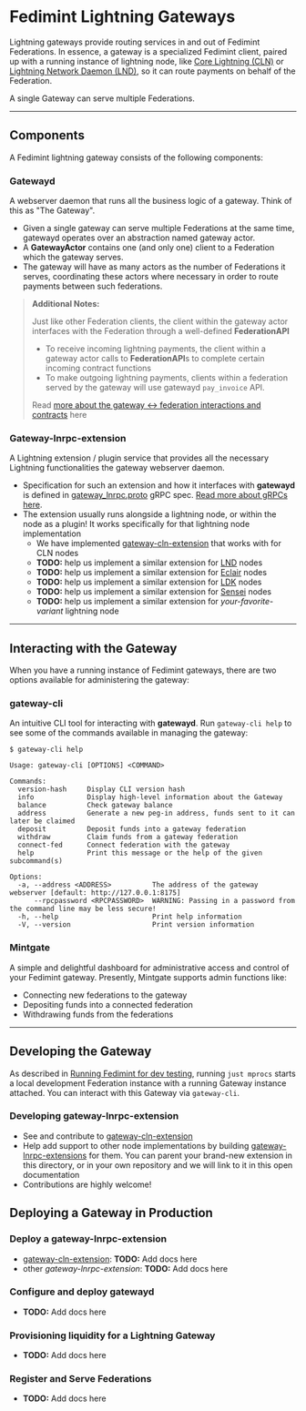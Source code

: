# Fedimint Lightning Gateways

Lightning gateways provide routing services in and out of Fedimint Federations. In essence, a gateway is a specialized Fedimint client, paired up with a running instance of lightning node, like [Core Lightning (CLN)](https://github.com/ElementsProject/lightning) or [Lightning Network Daemon (LND)](https://github.com/lightningnetwork/lnd), so it can route payments on behalf of the Federation.

A single Gateway can serve multiple Federations.

---

## Components

A Fedimint lightning gateway consists of the following components:

### Gatewayd

A webserver daemon that runs all the business logic of a gateway. Think of this as "The Gateway".

- Given a single gateway can serve multiple Federations at the same time, gatewayd operates over an abstraction named gateway actor.
- A **GatewayActor** contains one (and only one) client to a Federation which the gateway serves.
- The gateway will have as many actors as the number of Federations it serves, coordinating these actors where necessary in order to route payments between such federations.

> **Additional Notes:**
>
> Just like other Federation clients, the client within the gateway actor interfaces with the Federation through a well-defined **FederationAPI**
>
> - To receive incoming lightning payments, the client within a gateway actor calls to **FederationAPI**s to complete certain incoming contract functions
> - To make outgoing lightning payments, clients within a federation served by the gateway will use gatewayd `pay_invoice` API.
>
> Read [more about the gateway <-> federation interactions and contracts](../modules/fedimint-ln-common/src/contracts/mod.rs) here

### Gateway-lnrpc-extension

A Lightning extension / plugin service that provides all the necessary Lightning functionalities the gateway webserver daemon.

- Specification for such an extension and how it interfaces with **gatewayd** is defined in [gateway_lnrpc.proto](../gateway/ln-gateway/proto/gateway_lnrpc.proto) gRPC spec. [Read more about gRPCs here](https://grpc.io/docs/what-is-grpc/introduction/).
- The extension usually runs alongside a lightning node, or within the node as a plugin! It works specifically for that lightning node implementation
  - We have implemented [gateway-cln-extension](../gateway/ln-gateway/src/bin/cln_extension.rs) that works with for CLN nodes
  - **TODO:** help us implement a similar extension for [LND](https://github.com/lightningnetwork/lnd) nodes
  - **TODO:** help us implement a similar extension for [Eclair](https://github.com/ACINQ/eclair) nodes
  - **TODO:** help us implement a similar extension for [LDK](https://github.com/lightningdevkit/ldk-node) nodes
  - **TODO:** help us implement a similar extension for [Sensei](https://github.com/L2-Technology/sensei) nodes
  - **TODO:** help us implement a similar extension for _your-favorite-variant_ lightning node

---

## Interacting with the Gateway

When you have a running instance of Fedimint gateways, there are two options available for administering the gateway:

### gateway-cli

An intuitive CLI tool for interacting with **gatewayd**. Run `gateway-cli help` to see some of the commands available in managing the gateway:

```shell
$ gateway-cli help

Usage: gateway-cli [OPTIONS] <COMMAND>

Commands:
  version-hash     Display CLI version hash
  info             Display high-level information about the Gateway
  balance          Check gateway balance
  address          Generate a new peg-in address, funds sent to it can later be claimed
  deposit          Deposit funds into a gateway federation
  withdraw         Claim funds from a gateway federation
  connect-fed      Connect federation with the gateway
  help             Print this message or the help of the given subcommand(s)

Options:
  -a, --address <ADDRESS>          The address of the gateway webserver [default: http://127.0.0.1:8175]
      --rpcpassword <RPCPASSWORD>  WARNING: Passing in a password from the command line may be less secure!
  -h, --help                       Print help information
  -V, --version                    Print version information
```

### Mintgate

A simple and delightful dashboard for administrative access and control of your Fedimint gateway. Presently, Mintgate supports admin functions like:

- Connecting new federations to the gateway
- Depositing funds into a connected federation
- Withdrawing funds from the federations

---

## Developing the Gateway

As described in [Running Fedimint for dev testing](./tutorial.md#using-the-gateway), running `just mprocs` starts a local development Federation instance with a running Gateway instance attached. You can interact with this Gateway via `gateway-cli`.

### Developing gateway-lnrpc-extension

- See and contribute to [gateway-cln-extension](../gateway/ln-gateway/src/bin/cln_extension.rs)
- Help add support to other node implementations by building [gateway-lnrpc-extensions](#gateway-lnrpc-extension) for them. You can parent your brand-new extension in this directory, or in your own repository and we will link to it in this open documentation
- Contributions are highly welcome!

## Deploying a Gateway in Production

### Deploy a gateway-lnrpc-extension

- [gateway-cln-extension](../gateway/ln-gateway/src/bin/cln_extension.rs): **TODO:** Add docs here
- other _gateway-lnrpc-extension_:  **TODO:** Add docs here

### Configure and deploy gatewayd

- **TODO:** Add docs here

### Provisioning liquidity for a Lightning Gateway

- **TODO:** Add docs here

### Register and Serve Federations

- **TODO:** Add docs here
